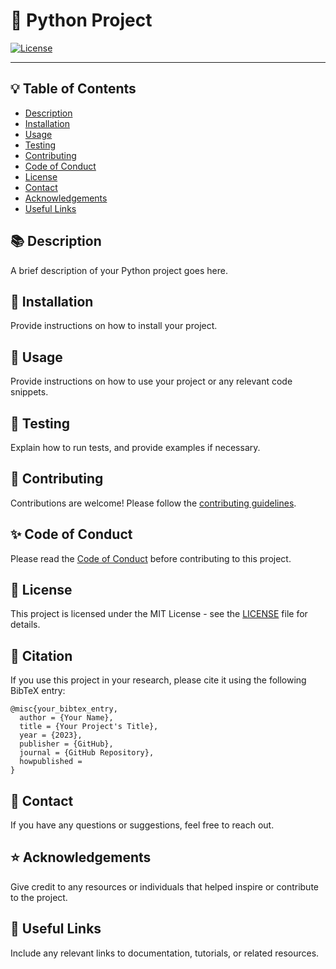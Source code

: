 # :snake: Python Project

[![License](https://img.shields.io/badge/License-MIT-blue.svg)](LICENSE)

-----------------
## :bulb: Table of Contents
- [Description](#books-description)
- [Installation](#wrench-installation)
- [Usage](#rocket-usage)
- [Testing](#test_tube-testing)
- [Contributing](#pencil-contributing)
- [Code of Conduct](#sparkles-code-of-conduct)
- [License](#scroll-license)
- [Contact](#email-contact)
- [Acknowledgements](#star-acknowledgements)
- [Useful Links](#link-useful-links)

## :books: Description
A brief description of your Python project goes here.

## :wrench: Installation
Provide instructions on how to install your project.

## :rocket: Usage
Provide instructions on how to use your project or any relevant code snippets.

## :test_tube: Testing
Explain how to run tests, and provide examples if necessary.

## :pencil: Contributing
Contributions are welcome! Please follow the [contributing guidelines](CONTRIBUTING.md).

## :sparkles: Code of Conduct
Please read the [Code of Conduct](CODE_OF_CONDUCT.md) before contributing to this project.

## :scroll: License
This project is licensed under the MIT License - see the [LICENSE](LICENSE) file for details.

## :page_with_curl: Citation
If you use this project in your research, please cite it using the following BibTeX entry:
```
@misc{your_bibtex_entry,
  author = {Your Name},
  title = {Your Project's Title},
  year = {2023},
  publisher = {GitHub},
  journal = {GitHub Repository},
  howpublished =
}
```

## :email: Contact
If you have any questions or suggestions, feel free to reach out.

## :star: Acknowledgements
Give credit to any resources or individuals that helped inspire or contribute to the project.

## :link: Useful Links
Include any relevant links to documentation, tutorials, or related resources.
